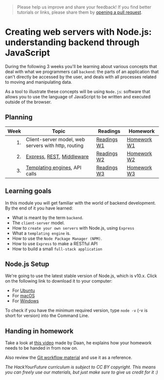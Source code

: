 > Please help us improve and share your feedback! If you find better tutorials
> or links, please share them by [opening a pull request](https://github.com/HackYourFuture/Node.js/pulls).

# Creating web servers with Node.js: understanding backend through JavaScript

During the following 3 weeks you'll be learning about various concepts that deal with what we programmers call `backend`: the parts of an application that can't directly be accessed by the user, and deals with all processes related to moving and manipulating data.

As a tool to illustrate these concepts will be using `Node.js`: software that allows you to use the language of JavaScript to be written and executed outside of the browser.

## Planning

| Week | Topic                                                                                                                                                                                                                                                                                                                                        | Readings                       | Homework                                |
| ---: | -------------------------------------------------------------------------------------------------------------------------------------------------------------------------------------------------------------------------------------------------------------------------------------------------------------------------------------------- | ------------------------------ | --------------------------------------- |
|   1. | Client-server model, web servers with http, routing                                                                                                                                                                                                                                                                                          | [Readings W1](week1/README.md) | [Homework W1](week1/homework/README.md) |
|   2. | [Express](https://medium.freecodecamp.org/going-out-to-eat-and-understanding-the-basics-of-express-js-f034a029fb66), [REST](https://medium.com/extend/what-is-rest-a-simple-explanation-for-beginners-part-1-introduction-b4a072f8740f), [Middleware](https://medium.com/@jamischarles/what-is-middleware-a-simple-explanation-bb22d6b41d01) | [Readings W2](week2/README.md) | [Homework W2](week2/homework/README.md) |
|   3. | [Templating engines](https://www.youtube.com/watch?v=oZGmHNZv7Sc), API calls                                                                                                                                                                                                                                                                 | [Readings W3](week3/README.md) | [Homework W3](week3/homework/README.md) |

## Learning goals

In this module you will get familiar with the world of backend development. By the end of it you have learned:

- What is meant by the term `backend`.
- The `client-server` model.
- How to `create your own servers` with Node.js, using `Express`
- What a `templating engine` is.
- How to use the `Node Package Manager (NPM)`.
- How to use `Express` to make a RESTful API
- How to build a small `full-stack application`

## Node.js Setup

We're going to use the latest stable version of Node.js, which is v10.x. Click on the following link to download it to your computer:

- For [Ubuntu](https://github.com/nodesource/distributions#debinstall)
- For [macOS](https://nodejs.org/en/download/)
- For [Windows](https://nodejs.org/en/download/)

To check if you have the minimum required version, type `node -v` (-v is short for version) into the Command Line.

## Handing in homework

Take a look at [this video](https://www.youtube.com/watch?v=-o0yomUVVpU)
made by Daan, he explains how your homework needs to be handed in from now on.

Also review the [Git workflow material](https://github.com/HackYourFuture/Git/blob/master/Lecture-3.md)
and use it as a reference.

_The HackYourFuture curriculum is subject to CC BY copyright. This means you can freely use our materials, but just make sure to give us credit for it :)_

